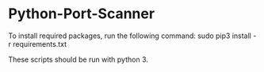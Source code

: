 # Python-Port-Scanner

To install required packages, run the following command:
    sudo pip3 install -r requirements.txt

These scripts should be run with python 3.